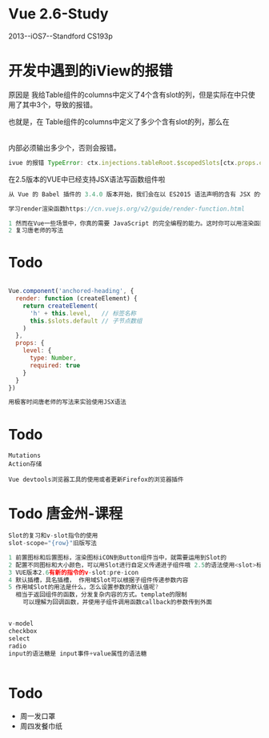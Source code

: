 # Vue 2.6-Study
2013--iOS7--Standford CS193p

# 开发中遇到的iView的报错

原因是 我给Table组件的columns中定义了4个含有slot的列，但是实际在<Table>中只使用了其中3个，导致的报错。

也就是，在 Table组件的columns中定义了多少个含有slot的列，那么在<Table>内部必须输出多少个，否则会报错。

```js
ivue 的报错 TypeError: ctx.injections.tableRoot.$scopedSlots[ctx.props.column.slot] is not a function
```



在2.5版本的VUE中已经支持JSX语法写函数组件啦

```ts
从 Vue 的 Babel 插件的 3.4.0 版本开始，我们会在以 ES2015 语法声明的含有 JSX 的任何方法和 getter 中 (不是函数或箭头函数中) 自动注入 const h = this.$createElement，这样你就可以去掉 (h) 参数了。对于更早版本的插件，如果 h 在当前作用域中不可用，应用会抛错。

学习render渲染函数https://cn.vuejs.org/v2/guide/render-function.html

1 然而在Vue一些场景中，你真的需要 JavaScript 的完全编程的能力。这时你可以用渲染函数，它比模板更接近编译器。
2 复习唐老师的写法
```



# Todo 

```js

Vue.component('anchored-heading', {
  render: function (createElement) {
    return createElement(
      'h' + this.level,   // 标签名称
      this.$slots.default // 子节点数组
    )
  },
  props: {
    level: {
      type: Number,
      required: true
    }
  }
})

用极客时间唐老师的写法来实验使用JSX语法
```



# Todo

```
Mutations
Action存储

Vue devtools浏览器工具的使用或者更新Firefox的浏览器插件
```



# Todo 唐金州-课程

```js
Slot的复习和v-slot指令的使用
slot-scope="{row}"旧版写法

1 前置图标和后置图标，渲染图标iCON到Button组件当中，就需要运用到Slot的
2 配置不同图标和大小颜色，可以用Slot进行自定义传递进子组件哦 2.5的语法使用<slot>标签
3 VUE版本2.6有新的指令的v-slot:pre-icon
4 默认插槽，具名插槽， 作用域Slot可以根据子组件传递参数内容
5 作用域Slot的用法是什么，怎么设置参数的默认值呢?
  相当于返回组件的函数，分发复杂内容的方式。template的限制
	可以理解为回调函数，并使用子组件调用函数callback的参数传到外面


v-model
checkbox
select
radio
input的语法糖是 input事件+value属性的语法糖
  
```



# Todo

- 周一发口罩
- 周四发餐巾纸

